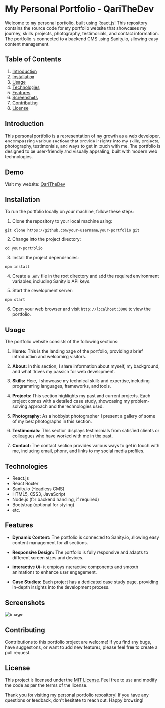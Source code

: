 # My Personal Portfolio - QariTheDev

Welcome to my personal portfolio, built using React.js! This repository contains the source code for my portfolio website that showcases my journey, skills, projects, photography, testimonials, and contact information. The portfolio is connected to a backend CMS using Sanity.io, allowing easy content management.

## Table of Contents

1. [Introduction](#introduction)
2. [Installation](#installation)
3. [Usage](#usage)
4. [Technologies](#technologies)
5. [Features](#features)
6. [Screenshots](#screenshots)
7. [Contributing](#contributing)
8. [License](#license)

## Introduction

This personal portfolio is a representation of my growth as a web developer, encompassing various sections that provide insights into my skills, projects, photography, testimonials, and ways to get in touch with me. The portfolio is designed to be user-friendly and visually appealing, built with modern web technologies.

## Demo
  Visit my website: [QariTheDev](https://qarithedev.netlify.app/)

## Installation

To run the portfolio locally on your machine, follow these steps:

1. Clone the repository to your local machine using:

  ```git clone https://github.com/your-username/your-portfolio.git```

2. Change into the project directory:

  ```cd your-portfolio```

3. Install the project dependencies:

  ```npm install```

4. Create a `.env` file in the root directory and add the required environment variables, including Sanity.io API keys.

5. Start the development server:

  ```npm start```

6. Open your web browser and visit `http://localhost:3000` to view the portfolio.


## Usage

The portfolio website consists of the following sections:

1. **Home:** This is the landing page of the portfolio, providing a brief introduction and welcoming visitors.

2. **About:** In this section, I share information about myself, my background, and what drives my passion for web development.

3. **Skills:** Here, I showcase my technical skills and expertise, including programming languages, frameworks, and tools.

4. **Projects:** This section highlights my past and current projects. Each project comes with a detailed case study, showcasing my problem-solving approach and the technologies used.

5. **Photography:** As a hobbyist photographer, I present a gallery of some of my best photographs in this section.

6. **Testimonials:** This section displays testimonials from satisfied clients or colleagues who have worked with me in the past.

7. **Contact:** The contact section provides various ways to get in touch with me, including email, phone, and links to my social media profiles.

## Technologies

- React.js
- React Router
- Sanity.io (Headless CMS)
- HTML5, CSS3, JavaScript
- Node.js (for backend handling, if required)
- Bootstrap (optional for styling)
- etc.

## Features

- **Dynamic Content:** The portfolio is connected to Sanity.io, allowing easy content management for all sections.

- **Responsive Design:** The portfolio is fully responsive and adapts to different screen sizes and devices.

- **Interactive UI:** It employs interactive components and smooth animations to enhance user engagement.

- **Case Studies:** Each project has a dedicated case study page, providing in-depth insights into the development process.

## Screenshots

![image](https://github.com/QariTheDev/My-Personal-Portfolio/assets/88932788/8f6ed792-bb5e-4cc9-91f6-34412e2cea48)

## Contributing

Contributions to this portfolio project are welcome! If you find any bugs, have suggestions, or want to add new features, please feel free to create a pull request.

## License

This project is licensed under the [MIT License](LICENSE). Feel free to use and modify the code as per the terms of the license.

Thank you for visiting my personal portfolio repository! If you have any questions or feedback, don't hesitate to reach out. Happy browsing!
